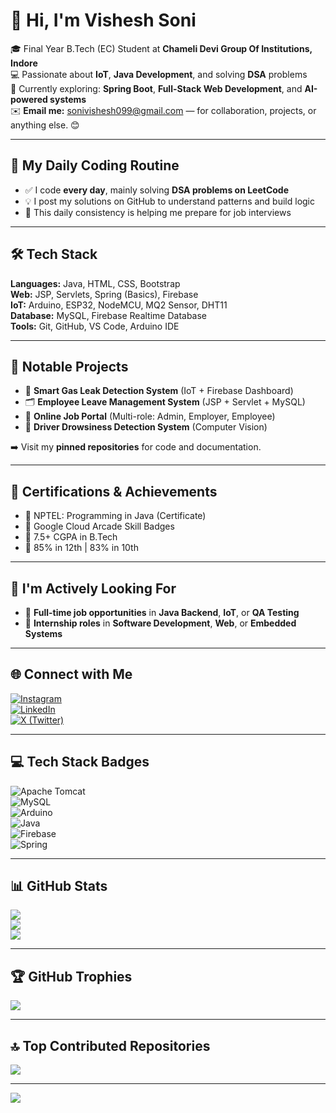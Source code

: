 # 👋 Hi, I'm Vishesh Soni

🎓 Final Year B.Tech (EC) Student at **Chameli Devi Group Of Institutions, Indore**  
💻 Passionate about **IoT**, **Java Development**, and solving **DSA** problems  
🌱 Currently exploring: **Spring Boot**, **Full-Stack Web Development**, and **AI-powered systems**  
✉️ **Email me:** sonivishesh099@gmail.com — for collaboration, projects, or anything else. 😊

---

## 🚀 My Daily Coding Routine

- ✅ I code **every day**, mainly solving **DSA problems on LeetCode**
- 💡 I post my solutions on GitHub to understand patterns and build logic
- 🔁 This daily consistency is helping me prepare for job interviews

---

## 🛠️ Tech Stack

**Languages:** Java, HTML, CSS, Bootstrap  
**Web:** JSP, Servlets, Spring (Basics), Firebase  
**IoT:** Arduino, ESP32, NodeMCU, MQ2 Sensor, DHT11  
**Database:** MySQL, Firebase Realtime Database  
**Tools:** Git, GitHub, VS Code, Arduino IDE

---

## 📂 Notable Projects

- 🚨 **Smart Gas Leak Detection System** (IoT + Firebase Dashboard)  
- 🗂️ **Employee Leave Management System** (JSP + Servlet + MySQL)  
- 💼 **Online Job Portal** (Multi-role: Admin, Employer, Employee)  
- 🛑 **Driver Drowsiness Detection System** (Computer Vision)

➡️ Visit my **pinned repositories** for code and documentation.

---

## 📜 Certifications & Achievements

- 🏅 NPTEL: Programming in Java (Certificate)  
- 🎯 Google Cloud Arcade Skill Badges  
- 🧠 7.5+ CGPA in B.Tech  
- 💯 85% in 12th | 83% in 10th

---

## 💼 I'm Actively Looking For

- 🎯 **Full-time job opportunities** in **Java Backend**, **IoT**, or **QA Testing**  
- 🤝 **Internship roles** in **Software Development**, **Web**, or **Embedded Systems**

---

## 🌐 Connect with Me

[![Instagram](https://img.shields.io/badge/Instagram-%23E4405F.svg?style=for-the-badge&logo=Instagram&logoColor=white)](https://instagram.com/Vishesh_Saraf_Soni)  
[![LinkedIn](https://img.shields.io/badge/LinkedIn-%230077B5.svg?style=for-the-badge&logo=linkedin&logoColor=white)](https://www.linkedin.com/in/vishesh-soni-254122254/)  
[![X (Twitter)](https://img.shields.io/badge/X-black.svg?style=for-the-badge&logo=X&logoColor=white)](https://x.com/saraf_vishu)

---

## 💻 Tech Stack Badges

![Apache Tomcat](https://img.shields.io/badge/apache%20tomcat-%23F8DC75.svg?style=for-the-badge&logo=apache-tomcat&logoColor=black)  
![MySQL](https://img.shields.io/badge/mysql-4479A1.svg?style=for-the-badge&logo=mysql&logoColor=white)  
![Arduino](https://img.shields.io/badge/-Arduino-00979D?style=for-the-badge&logo=Arduino&logoColor=white)  
![Java](https://img.shields.io/badge/java-%23ED8B00.svg?style=for-the-badge&logo=openjdk&logoColor=white)  
![Firebase](https://img.shields.io/badge/firebase-%23039BE5.svg?style=for-the-badge&logo=firebase)  
![Spring](https://img.shields.io/badge/spring-%236DB33F.svg?style=for-the-badge&logo=spring&logoColor=white)

---

## 📊 GitHub Stats

![](https://github-readme-stats.vercel.app/api?username=Vishesh-techno&theme=dark&hide_border=false&include_all_commits=true&count_private=true)<br/>
![](https://streak-stats.demolab.com/?user=Vishesh-techno&theme=dark&hide_border=false)<br/>
![](https://github-readme-stats.vercel.app/api/top-langs/?username=Vishesh-techno&theme=dark&hide_border=false&layout=compact)

---

## 🏆 GitHub Trophies

![](https://github-profile-trophy.vercel.app/?username=Vishesh-techno&theme=radical&no-frame=false&no-bg=false&margin-w=4)

---

## 🔝 Top Contributed Repositories

![](https://github-contributor-stats.vercel.app/api?username=Vishesh-techno&limit=5&theme=dark&combine_all_yearly_contributions=true)

---

[![](https://visitcount.itsvg.in/api?id=Vishesh-techno&icon=0&color=0)](https://visitcount.itsvg.in)

<!-- Proudly created with GPRM ( https://gprm.itsvg.in ) -->
